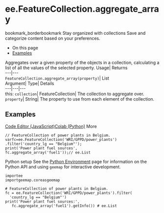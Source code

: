  
#  ee.FeatureCollection.aggregate_array 
bookmark_borderbookmark Stay organized with collections  Save and categorize content based on your preferences.
  * On this page
  * [Examples](https://developers.google.com/earth-engine/apidocs/ee-featurecollection-aggregate_array#examples)


Aggregates over a given property of the objects in a collection, calculating a list of all the values of the selected property. 
Usage| Returns  
---|---  
`FeatureCollection.aggregate_array(property)`| List  
Argument| Type| Details  
---|---|---  
this: `collection`| FeatureCollection| The collection to aggregate over.  
`property`| String| The property to use from each element of the collection.  
## Examples
[Code Editor (JavaScript)](https://developers.google.com/earth-engine/apidocs/ee-featurecollection-aggregate_array#code-editor-javascript-sample)[Colab (Python)](https://developers.google.com/earth-engine/apidocs/ee-featurecollection-aggregate_array#colab-python-sample) More
```
// FeatureCollection of power plants in Belgium.
varfc=ee.FeatureCollection('WRI/GPPD/power_plants')
.filter('country_lg == "Belgium"');
print('Power plant fuel sources',
fc.aggregate_array('fuel1'));// ee.List
```
Python setup
See the [ Python Environment](https://developers.google.com/earth-engine/guides/python_install) page for information on the Python API and using `geemap` for interactive development.
```
importee
importgeemap.coreasgeemap
```
```
# FeatureCollection of power plants in Belgium.
fc = ee.FeatureCollection('WRI/GPPD/power_plants').filter(
  'country_lg == "Belgium"')
print('Power plant fuel sources:',
   fc.aggregate_array('fuel1').getInfo()) # ee.List
```


